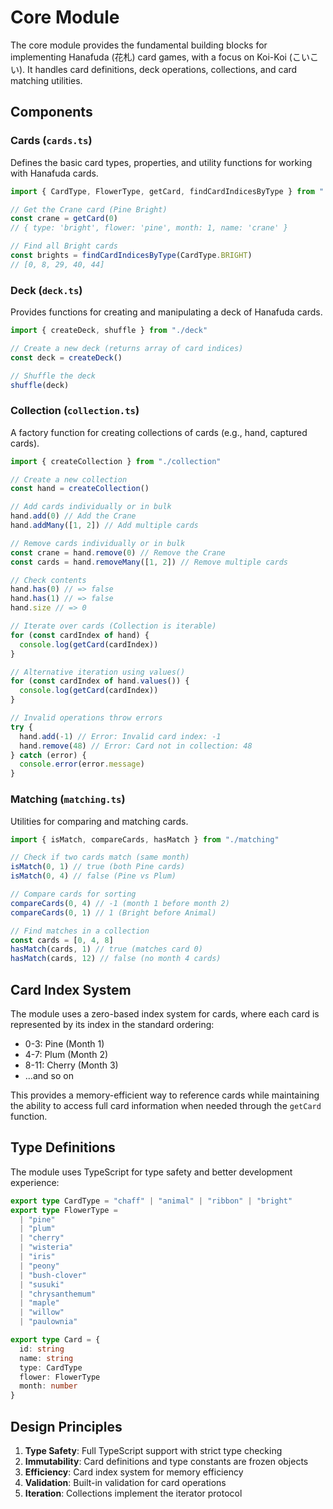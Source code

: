 # Core Module

The core module provides the fundamental building blocks for implementing Hanafuda (花札) card games, with a focus on Koi-Koi (こいこい). It handles card definitions, deck operations, collections, and card matching utilities.

## Components

### Cards (`cards.ts`)

Defines the basic card types, properties, and utility functions for working with Hanafuda cards.

```typescript
import { CardType, FlowerType, getCard, findCardIndicesByType } from "./cards"

// Get the Crane card (Pine Bright)
const crane = getCard(0)
// { type: 'bright', flower: 'pine', month: 1, name: 'crane' }

// Find all Bright cards
const brights = findCardIndicesByType(CardType.BRIGHT)
// [0, 8, 29, 40, 44]
```

### Deck (`deck.ts`)

Provides functions for creating and manipulating a deck of Hanafuda cards.

```typescript
import { createDeck, shuffle } from "./deck"

// Create a new deck (returns array of card indices)
const deck = createDeck()

// Shuffle the deck
shuffle(deck)
```

### Collection (`collection.ts`)

A factory function for creating collections of cards (e.g., hand, captured cards).

```typescript
import { createCollection } from "./collection"

// Create a new collection
const hand = createCollection()

// Add cards individually or in bulk
hand.add(0) // Add the Crane
hand.addMany([1, 2]) // Add multiple cards

// Remove cards individually or in bulk
const crane = hand.remove(0) // Remove the Crane
const cards = hand.removeMany([1, 2]) // Remove multiple cards

// Check contents
hand.has(0) // => false
hand.has(1) // => false
hand.size // => 0

// Iterate over cards (Collection is iterable)
for (const cardIndex of hand) {
  console.log(getCard(cardIndex))
}

// Alternative iteration using values()
for (const cardIndex of hand.values()) {
  console.log(getCard(cardIndex))
}

// Invalid operations throw errors
try {
  hand.add(-1) // Error: Invalid card index: -1
  hand.remove(48) // Error: Card not in collection: 48
} catch (error) {
  console.error(error.message)
}
```

### Matching (`matching.ts`)

Utilities for comparing and matching cards.

```typescript
import { isMatch, compareCards, hasMatch } from "./matching"

// Check if two cards match (same month)
isMatch(0, 1) // true (both Pine cards)
isMatch(0, 4) // false (Pine vs Plum)

// Compare cards for sorting
compareCards(0, 4) // -1 (month 1 before month 2)
compareCards(0, 1) // 1 (Bright before Animal)

// Find matches in a collection
const cards = [0, 4, 8]
hasMatch(cards, 1) // true (matches card 0)
hasMatch(cards, 12) // false (no month 4 cards)
```

## Card Index System

The module uses a zero-based index system for cards, where each card is represented by its index in the standard ordering:

- 0-3: Pine (Month 1)
- 4-7: Plum (Month 2)
- 8-11: Cherry (Month 3)
- ...and so on

This provides a memory-efficient way to reference cards while maintaining the ability to access full card information when needed through the `getCard` function.

## Type Definitions

The module uses TypeScript for type safety and better development experience:

```typescript
export type CardType = "chaff" | "animal" | "ribbon" | "bright"
export type FlowerType =
  | "pine"
  | "plum"
  | "cherry"
  | "wisteria"
  | "iris"
  | "peony"
  | "bush-clover"
  | "susuki"
  | "chrysanthemum"
  | "maple"
  | "willow"
  | "paulownia"

export type Card = {
  id: string
  name: string
  type: CardType
  flower: FlowerType
  month: number
}
```

## Design Principles

1. **Type Safety**: Full TypeScript support with strict type checking
2. **Immutability**: Card definitions and type constants are frozen objects
3. **Efficiency**: Card index system for memory efficiency
4. **Validation**: Built-in validation for card operations
5. **Iteration**: Collections implement the iterator protocol
